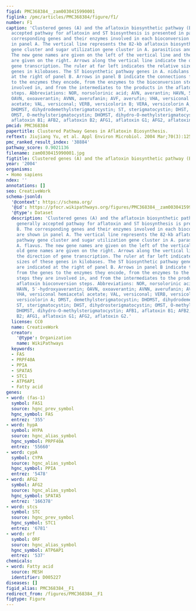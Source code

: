 ```yaml
---
figid: PMC368384__zam0030415990001
figlink: /pmc/articles/PMC368384/figure/f1/
number: F1
caption: 'Clustered genes (A) and the aflatoxin biosynthetic pathway (B). The generally
  accepted pathway for aflatoxin and ST biosynthesis is presented in panel B. The
  corresponding genes and their enzymes involved in each bioconversion step are shown
  in panel A. The vertical line represents the 82-kb aflatoxin biosynthetic pathway
  gene cluster and sugar utilization gene cluster in A. parasiticus and A. flavus.
  The new gene names are given on the left of the vertical line and the old gene names
  are given on the right. Arrows along the vertical line indicate the direction of
  gene transcription. The ruler at far left indicates the relative sizes of these
  genes in kilobases. The ST biosynthetic pathway genes in A. nidulans are indicated
  at the right of panel B. Arrows in panel B indicate the connections from the genes
  to the enzymes they encode, from the enzymes to the bioconversion steps they are
  involved in, and from the intermediates to the products in the aflatoxin bioconversion
  steps. Abbreviations: NOR, norsolorinic acid; AVN, averantin; HAVN, 5′-hydroxyaverantin;
  OAVN, oxoaverantin; AVNN, averufanin; AVF, averufin; VHA, versiconal hemiacetal
  acetate; VAL, versiconal; VERB, versicolorin B; VERA, versicolorin A; DMST, demethylsterigmatocystin;
  DHDMST, dihydrodemethylsterigmatocystin; ST, sterigmatocystin; DHST, dihydrosterigmatocystin;
  OMST, O-methylsterigmatocystin; DHOMST, dihydro-O-methylsterigmatocystin; AFB1,
  aflatoxin B1; AFB2, aflatoxin B2; AFG1, aflatoxin G1; AFG2, aflatoxin G2.'
pmcid: PMC368384
papertitle: Clustered Pathway Genes in Aflatoxin Biosynthesis.
reftext: Jiujiang Yu, et al. Appl Environ Microbiol. 2004 Mar;70(3):1253-1262.
pmc_ranked_result_index: '38884'
pathway_score: 0.9021136
filename: zam0030415990001.jpg
figtitle: Clustered genes (A) and the aflatoxin biosynthetic pathway (B)
year: '2004'
organisms:
- Homo sapiens
ndex: ''
annotations: []
seo: CreativeWork
schema-jsonld:
  '@context': https://schema.org/
  '@id': https://pfocr.wikipathways.org/figures/PMC368384__zam0030415990001.html
  '@type': Dataset
  description: 'Clustered genes (A) and the aflatoxin biosynthetic pathway (B). The
    generally accepted pathway for aflatoxin and ST biosynthesis is presented in panel
    B. The corresponding genes and their enzymes involved in each bioconversion step
    are shown in panel A. The vertical line represents the 82-kb aflatoxin biosynthetic
    pathway gene cluster and sugar utilization gene cluster in A. parasiticus and
    A. flavus. The new gene names are given on the left of the vertical line and the
    old gene names are given on the right. Arrows along the vertical line indicate
    the direction of gene transcription. The ruler at far left indicates the relative
    sizes of these genes in kilobases. The ST biosynthetic pathway genes in A. nidulans
    are indicated at the right of panel B. Arrows in panel B indicate the connections
    from the genes to the enzymes they encode, from the enzymes to the bioconversion
    steps they are involved in, and from the intermediates to the products in the
    aflatoxin bioconversion steps. Abbreviations: NOR, norsolorinic acid; AVN, averantin;
    HAVN, 5′-hydroxyaverantin; OAVN, oxoaverantin; AVNN, averufanin; AVF, averufin;
    VHA, versiconal hemiacetal acetate; VAL, versiconal; VERB, versicolorin B; VERA,
    versicolorin A; DMST, demethylsterigmatocystin; DHDMST, dihydrodemethylsterigmatocystin;
    ST, sterigmatocystin; DHST, dihydrosterigmatocystin; OMST, O-methylsterigmatocystin;
    DHOMST, dihydro-O-methylsterigmatocystin; AFB1, aflatoxin B1; AFB2, aflatoxin
    B2; AFG1, aflatoxin G1; AFG2, aflatoxin G2.'
  license: CC0
  name: CreativeWork
  creator:
    '@type': Organization
    name: WikiPathways
  keywords:
  - FAS
  - PRPF40A
  - PPIA
  - SPATA5
  - STC1
  - ATP6AP1
  - Fatty acid
genes:
- word: (fas-1)
  symbol: FAS1
  source: hgnc_prev_symbol
  hgnc_symbol: FAS
  entrez: '355'
- word: hypA
  symbol: HYPA
  source: hgnc_alias_symbol
  hgnc_symbol: PRPF40A
  entrez: '55660'
- word: cypA
  symbol: CYPA
  source: hgnc_alias_symbol
  hgnc_symbol: PPIA
  entrez: '5478'
- word: AFG2
  symbol: AFG2
  source: hgnc_alias_symbol
  hgnc_symbol: SPATA5
  entrez: '166378'
- word: stcs
  symbol: STC
  source: hgnc_prev_symbol
  hgnc_symbol: STC1
  entrez: '6781'
- word: orf
  symbol: ORF
  source: hgnc_alias_symbol
  hgnc_symbol: ATP6AP1
  entrez: '537'
chemicals:
- word: Fatty acid
  source: MESH
  identifier: D005227
diseases: []
figid_alias: PMC368384__F1
redirect_from: /figures/PMC368384__F1
figtype: Figure
---
```

